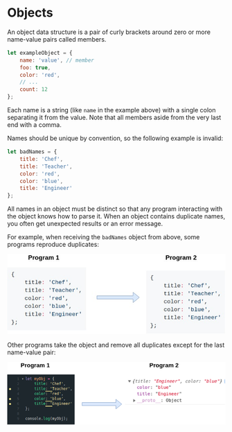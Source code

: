 # Objects

An object data structure is a pair of curly brackets around zero or more name-value pairs called members.

```js
let exampleObject = {
    name: 'value', // member
    foo: true,
    color: 'red',
    // ...
    count: 12
};
```

 
Each name is a string (like `name` in the example above) with a single colon separating it from the value. Note that all members aside from the very last end with a comma.
 
Names should be unique by convention, so the following example is invalid:

```js
let badNames = {
    title: 'Chef',
    title: 'Teacher',
    color: 'red',
    color: 'blue',
    title: 'Engineer'
};
```
 
All names in an object must be distinct so that any program interacting with the object knows how to parse it. When an object contains duplicate names, you often get unexpected results or an error message.

 
For example, when receiving the `badNames` object from above, some programs reproduce duplicates:

![reproduced duplicates](https://github.com/ellisken/writing_samples/blob/master/staysTheSame.jpg)


 
Other programs take the object and remove all duplicates except for the last name-value pair:

![duplicates removed](https://github.com/ellisken/writing_samples/blob/master/JSFiddle.png)

